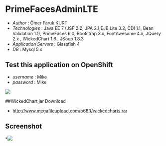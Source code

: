 # PrimeFacesAdminLTE

* *Author* : Ömer Faruk KURT
* *Technologies* : Java EE 7 (JSF 2.2, JPA 2.1,EJB Lite 3.2, CDI 1.1, Bean Validation 1.1), PrimeFaces 6.0, Bootstrap 3.x, FontAwesome 4.x, JQuery 2.x , WickedChart 1.6 , JSoup 1.8.3
* *Application Servers* : Glassfish 4
* *DB* : Mysql 5.x


## Test this application on OpenShift 
* *username* : Mike  
* *password* : Mike

<a href="http://admin-kurtomerfaruk.rhcloud.com/Admin/login.xhtml"><img src="https://allclouds.net/wp-content/uploads/2015/08/OpenShift-Logo-e1440595191561.png"/></a>


##WickedChart jar Download
* http://www.megafileupload.com/o68R/wickedcharts.rar


## Screenshot
*<img src='https://s9.postimg.org/5fhhr35gb/Admin_LTE1.png'/>




